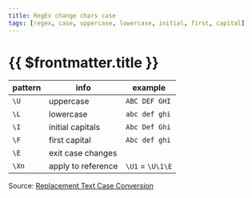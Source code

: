 ```yaml
---
title: RegEx change chars case
tags: [regex, case, uppercase, lowercase, initial, first, capital]
---
```

# {{ $frontmatter.title }}

| pattern | info                | example          |
|---------|---------------------|------------------|
| `\U`    | uppercase           | `ABC DEF GHI`    |
| `\L`    | lowercase           | `abc def ghi`    |
| `\I`    | initial capitals    | `Abc Def Ghi`    |
| `\F`    | first capital       | `Abc def ghi`    |
| `\E`    | exit case changes   |                  |
| `\Xn`   | apply to reference  | `\U1` = `\U\1\E` |

Source: [Replacement Text Case Conversion](https://www.regular-expressions.info/replacecase.html)
